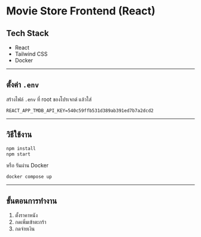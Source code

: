 # Movie Store Frontend (React)

## Tech Stack

- React
- Tailwind CSS
- Docker

---

## ตั้งค่า `.env`

สร้างไฟล์ `.env` ที่ root ของโปรเจกต์ แล้วใส่

```env
REACT_APP_TMDB_API_KEY=540c59ffb531d389ab391ed7b7a2dcd2
```

---

## วิธีใช้งาน

```bash
npm install
npm start
```

หรือ รันผ่าน Docker

```
docker compose up
```

---

## ขั้นตอนการทำงาน

1. ตั้งราคาหนัง
2. กดเพิ่มเข้าตะกร้า
3. กดจ่ายเงิน
